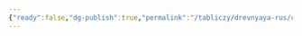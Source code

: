 ```yaml
---
{"ready":false,"dg-publish":true,"permalink":"/tabliczy/drevnyaya-rus/czerkov-pokrova/","dgPassFrontmatter":true}
---
```



